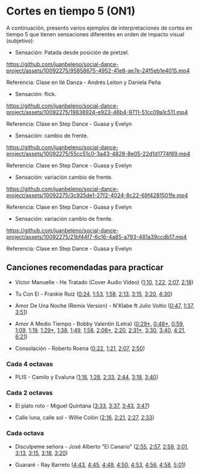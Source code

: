 # Cortes en tiempo 5 (ON1)

A continuación, presento varios ejemplos de interpretaciones de cortes en tiempo 5 que tienen sensaciones diferentes en orden de impacto visual (subjetivo):

- Sensación: Patada desde posición de pretzel.

https://github.com/juanbeleno/social-dance-project/assets/10092275/95858675-4952-41e8-ae7e-24f5eb1e4015.mp4

Referencia: Clase en Ilé Danza - Andrés Leiton y Daniela Peña


- Sensación: flick.

https://github.com/juanbeleno/social-dance-project/assets/10092275/19838924-e923-46b4-9711-51cc09a1c511.mp4

Referencia: Clase en Step Dance - Guasa y Evelyn


- Sensación: cambio de frente.

https://github.com/juanbeleno/social-dance-project/assets/10092275/55cc51c0-3a43-4828-8e05-22d1d1774f69.mp4

Referencia: Clase en Step Dance - Guasa y Evelyn


- Sensación: variaciòn cambio de frente.

https://github.com/juanbeleno/social-dance-project/assets/10092275/3c925de1-27f2-4024-8c22-69f4281501fe.mp4

Referencia: Clase en Step Dance - Guasa y Evelyn


- Sensación: variación cambio de frente.

https://github.com/juanbeleno/social-dance-project/assets/10092275/21bf44f7-6c16-4a85-a793-481a39ccdb17.mp4

Referencia: Clase en Step Dance - Guasa y Evelyn


## Canciones recomendadas para practicar

- Víctor Manuelle - He Tratado (Cover Audio Video) ([1:10](https://youtu.be/7wpVJvRIKYQ?t=70), [1:22](https://youtu.be/7wpVJvRIKYQ?t=82), [2:07](https://youtu.be/7wpVJvRIKYQ?t=127), [2:18](https://youtu.be/7wpVJvRIKYQ?t=138))

- Tu Con El - Frankie Ruíz ([0:24](https://youtu.be/KIC4fVmzUwI?t=24), [1:53](https://youtu.be/KIC4fVmzUwI?t=113), [1:58](https://youtu.be/KIC4fVmzUwI?t=118), [2:13](https://youtu.be/KIC4fVmzUwI?t=133), [3:15](https://youtu.be/KIC4fVmzUwI?t=195), [3:20](https://youtu.be/KIC4fVmzUwI?t=200), [4:30](https://youtu.be/KIC4fVmzUwI?t=270))

- Amor De Una Noche (Remix Version) - N'Klabe ft Julio Voltio ([0:47](https://youtu.be/CJrhKAxv1x8?t=47), [1:37](https://youtu.be/CJrhKAxv1x8?t=96), [3:51](https://youtu.be/CJrhKAxv1x8?t=231))

- Amor A Medio Tiempo - Bobby Valentín (Letra) ([0:29*](https://youtu.be/u1PpVX5Ym3Y?t=29), [0:48*](https://youtu.be/u1PpVX5Ym3Y?t=48), [0:59](https://youtu.be/u1PpVX5Ym3Y?t=59), [1:09](https://youtu.be/u1PpVX5Ym3Y?t=69), [1:19](https://youtu.be/u1PpVX5Ym3Y?t=79), [1:29*](https://youtu.be/u1PpVX5Ym3Y?t=89), [1:38](https://youtu.be/u1PpVX5Ym3Y?t=98), [1:49](https://youtu.be/u1PpVX5Ym3Y?t=109), [1:58](https://youtu.be/u1PpVX5Ym3Y?t=118), [2:08*](https://youtu.be/u1PpVX5Ym3Y?t=128), [2:20](https://youtu.be/u1PpVX5Ym3Y?t=140), [2:31*](https://youtu.be/u1PpVX5Ym3Y?t=151), [3:30](https://youtu.be/u1PpVX5Ym3Y?t=210), [3:40](https://youtu.be/u1PpVX5Ym3Y?t=220), [4:21](https://youtu.be/u1PpVX5Ym3Y?t=261), [6:21](https://youtu.be/u1PpVX5Ym3Y?t=381))

- Consolación - Roberto Roena ([0:22](https://youtu.be/ODm6zUMKdEk?si=xBjRWn7DGL7B2efN&t=22), [1:21](https://youtu.be/ODm6zUMKdEk?si=KBLR2lVQjlliD7Mf&t=81), [2:07](https://youtu.be/ODm6zUMKdEk?si=7n7pi6jvg5a6yC_w&t=127), [2:50](https://youtu.be/ODm6zUMKdEk?si=d1uVpfXUz1BLcRtJ&t=170))

### Cada 4 octavas

- PLIS - Camilo y Evaluna ([1:16](https://youtu.be/VjfGWTeSWF0?si=_goPMPh88H4_cVS0&t=76), [1:28](https://youtu.be/VjfGWTeSWF0?si=8znI9Zyk1ufhyVzw&t=88), [2:33](https://youtu.be/VjfGWTeSWF0?si=pvL_x31YNAiaebst&t=153), [2:44](https://youtu.be/VjfGWTeSWF0?si=8f6_a2bxKYon8P_M&t=164), [3:18](https://youtu.be/VjfGWTeSWF0?si=l-DDJUlAqxKTl33p&t=198), [3:40](https://youtu.be/VjfGWTeSWF0?si=QwtpH5mukwxPaGVn&t=220))

### Cada 2 octavas

- El plato roto - Miguel Quintana ([3:33](https://youtu.be/YZ2YDy9v4Nw?si=oPywi7F38fEQrG1I&t=213), [3:37](https://youtu.be/YZ2YDy9v4Nw?si=UJvLY3XRJ5ek2TXI&t=217), [3:43](https://youtu.be/YZ2YDy9v4Nw?si=4yQivY_Udw-DW4Js&t=223), [3:47](https://youtu.be/YZ2YDy9v4Nw?si=yUt2vb49MAu9LK8g&t=227))

- Calle luna, calle sol - Willie Colón ([2:16](https://youtu.be/Phy-i5oPJJ0?si=mtYiDpie8Fvi6zip&t=136), [2:21](https://youtu.be/Phy-i5oPJJ0?si=HCGphUhfPTVz3HGN&t=141), [2:27](https://youtu.be/Phy-i5oPJJ0?si=2GeFk61DiRG9J5VF&t=147), [2:33](https://youtu.be/Phy-i5oPJJ0?si=KEvpR0GC6WREHzCR&t=153))

### Cada octava

- Disculpeme señora - José Alberto "El Canario" ([2:55](https://youtu.be/BTj4-mvTc48?si=AbiTCRPLn-1wZLzp&t=175), [2:57](https://youtu.be/BTj4-mvTc48?si=WqxkpANwcqtWCxuN&t=177), [2:59](https://youtu.be/BTj4-mvTc48?si=ZBwiPUfGNO7ns8Lz&t=179), [3:01](https://youtu.be/BTj4-mvTc48?si=6wRpWSRCcWNbZVRt&t=181), [3:13](https://youtu.be/BTj4-mvTc48?si=iM7fp0AkXuMZ-iR-&t=193), [3:15](https://youtu.be/BTj4-mvTc48?si=MakahpssSCXNKAZC&t=195), [3:18](https://youtu.be/BTj4-mvTc48?si=cRTN-OULUubYcBaH&t=198), [3:20](https://youtu.be/BTj4-mvTc48?si=lSzzGiAwutbttBk3&t=200))

- Guararé - Ray Barreto ([4:43](https://youtu.be/1G8SL5pGt80?si=2Nw-S7tNgIfsFcM1&t=283), [4:45](https://youtu.be/1G8SL5pGt80?si=NXCAnvsRKGGmRiGt&t=285), [4:48](https://youtu.be/1G8SL5pGt80?si=5WGKGWLe3bNXop4t&t=288), [4:50](https://youtu.be/1G8SL5pGt80?si=KUEWMb30WSWOabmT&t=290), [4:53](https://youtu.be/1G8SL5pGt80?si=rF1H1AtLCMN0EkEy&t=293), [4:56](https://youtu.be/1G8SL5pGt80?si=AIz_hwnjTHbnpUPC&t=296), [4:58](https://youtu.be/1G8SL5pGt80?si=mlNJ3ZGsTZlYxb6B&t=298), [5:01](https://youtu.be/1G8SL5pGt80?si=QhSQCIQLLcBDKTAh&t=301))

